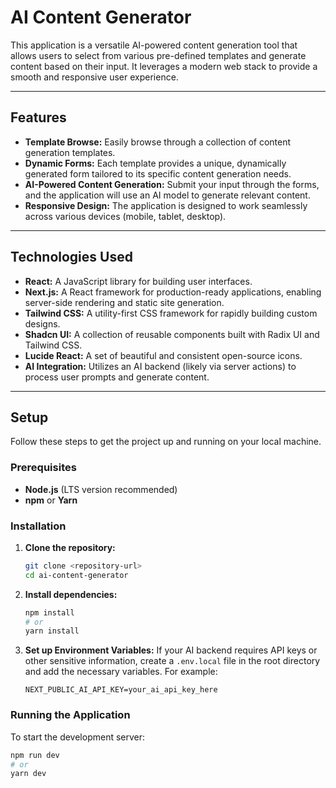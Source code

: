 # AI Content Generator

This application is a versatile AI-powered content generation tool that allows users to select from various pre-defined templates and generate content based on their input. It leverages a modern web stack to provide a smooth and responsive user experience.

---

## Features

* **Template Browse:** Easily browse through a collection of content generation templates.
* **Dynamic Forms:** Each template provides a unique, dynamically generated form tailored to its specific content generation needs.
* **AI-Powered Content Generation:** Submit your input through the forms, and the application will use an AI model to generate relevant content.
* **Responsive Design:** The application is designed to work seamlessly across various devices (mobile, tablet, desktop).

---

## Technologies Used

* **React:** A JavaScript library for building user interfaces.
* **Next.js:** A React framework for production-ready applications, enabling server-side rendering and static site generation.
* **Tailwind CSS:** A utility-first CSS framework for rapidly building custom designs.
* **Shadcn UI:** A collection of reusable components built with Radix UI and Tailwind CSS.
* **Lucide React:** A set of beautiful and consistent open-source icons.
* **AI Integration:** Utilizes an AI backend (likely via server actions) to process user prompts and generate content.

---

## Setup

Follow these steps to get the project up and running on your local machine.

### Prerequisites

* **Node.js** (LTS version recommended)
* **npm** or **Yarn**

### Installation

1.  **Clone the repository:**
    ```bash
    git clone <repository-url>
    cd ai-content-generator
    ```
2.  **Install dependencies:**
    ```bash
    npm install
    # or
    yarn install
    ```
3.  **Set up Environment Variables:**
    If your AI backend requires API keys or other sensitive information, create a `.env.local` file in the root directory and add the necessary variables. For example:
    ```
    NEXT_PUBLIC_AI_API_KEY=your_ai_api_key_here
    ```

### Running the Application

To start the development server:

```bash
npm run dev
# or
yarn dev

